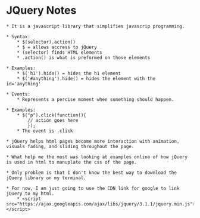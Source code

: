 # JQuery Notes

	* It is a javascript library that simplifies javascrip programming.

	* Syntax:
		* $(selector).action()
		* $ = allows accress to jQuery
		* (selector) finds HTML elements
		* .action() is what is preformed on those elements

	* Examples:
		* $('h1').hide() = hides the h1 element
		* $('#anything').hide() = hides the element with the 	id='anything'

	* Events:
		* Represents a percise moment when something should happen. 

	* Examples:
		* $("p").click(function(){
			// action goes here
			});
		* The event is .click
	
	* jQuery helps html pages become more interaction with animation, visuals fading, and sliding throughout the page.

	* What help me the most was looking at examples online of how jQuery is used in html to manuplate the css of the page.

	* Only problem is that I don't know the best way to download the jQuery library on my terminal.

	* For now, I am just going to use the CDN link for google to link jQuery to my html. 
		* <script src="https://ajax.googleapis.com/ajax/libs/jquery/3.1.1/jquery.min.js"></script>

		